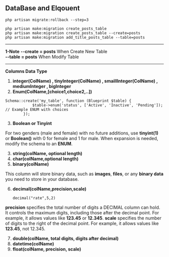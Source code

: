 ## DataBase and Elqouent
```
php artisan migrate:rollback --step=3 
```
```
php artisan make:migration create_posts_table
php artisan make:migration create_posts_table --create=posts
php artisan make:migration add_title_posts_table --table=posts
```
_____________
**1-Note**
**--create = posts** When Create New Table <br/>
**--table = posts** When Modify Table <br/>
____________
**Columns Data Type**
1. **integer(ColName) , tinyInteger(ColName) , smaillInteger(ColName) , mediumInteger , bigInteger** <br/>
2. **Enum(ColName,[choice1,choice2,..])**
```
Schema::create('my_table', function (Blueprint $table) {
            $table->enum('status', ['Active', 'Inactive', 'Pending']); // Example ENUM with choices
        });
```
3. **Boolean or Tinyint** <br/>

For two genders (male and female) with no future additions, use **tinyint(1)** or **Boolean()** with 0 for female and 1 for male. When expansion is needed, modify the schema to an **ENUM**.

3. **string(colName, optional length)**
4. **char(colName,optional length)**
5. **binary(colName)**

This column will store binary data, such as **images**, **files**, or any **binary data** you need to store in your database.

6. **decimal(colName,precision,scale)** <br/>
   ```
   decimal("rate",5,2)
   ``` 
   
 **precision** specifies the total number of digits a DECIMAL column can hold. It controls the maximum digits, including those after the decimal point. For example, it allows values like **123.45** or **12.345**.
 **scale** specifies the number of digits to the right of the decimal point. For example, it allows values like **123.45**, not 12.345.   

7. **double(colName, total digits, digits after decimal)**
8. **datetime(colName)**
9. **float(colName, precision, scale)**
